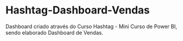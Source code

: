 # Hashtag-Dashboard-Vendas
Dashboard criado através do Curso Hashtag - Mini Curso de Power BI, sendo elaborado Dashboard de Vendas.
